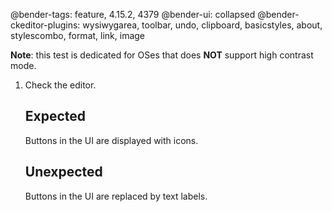 @bender-tags: feature, 4.15.2, 4379
@bender-ui: collapsed
@bender-ckeditor-plugins: wysiwygarea, toolbar, undo, clipboard, basicstyles, about, stylescombo, format, link, image

**Note**: this test is dedicated for OSes that does **NOT** support high contrast mode.

1. Check the editor.

	## Expected

	Buttons in the UI are displayed with icons.

	## Unexpected

	Buttons in the UI are replaced by text labels.

